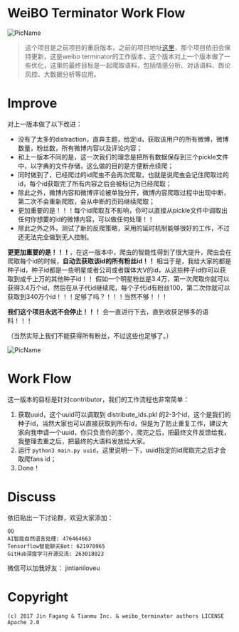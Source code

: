 # WeiBO Terminator Work Flow

![PicName](http://ofwzcunzi.bkt.clouddn.com/ScviThBq3lSa8qDk.png)

> 这个项目是之前项目的重启版本，之前的项目地址[这里](https://github.com/jinfagang/weibo_terminater.git)，那个项目依旧会保持更新，这是weibo terminator的工作版本，这个版本对上一个版本做了一些优化，这里的最终目标是一起爬取语料，包括情感分析、对话语料、舆论风控、大数据分析等应用。

# Improve

对上一版本做了以下改进：

* 没有了太多的distraction，直奔主题，给定id，获取该用户的所有微博，微博数量，粉丝数，所有微博内容以及评论内容；
* 和上一版本不同的是，这一次我们的理念是把所有数据保存到三个pickle文件中，以字典的文件存储，这么做的目的是方便断点续爬；
* 同时做到了，已经爬过的id爬虫不会再次爬取，也就是说爬虫会记住爬取过的id，每个id获取完了所有内容之后会被标记为已经爬取；
* 除此之外，微博内容和微博评论被单独分开，微博内容爬取过程中出现中断，第二次不会重新爬取，会从中断的页码继续爬取；
* 更加重要的是！！！每个id爬取互不影响，你可以直接从pickle文件中调取出任何你想要的id的微博内容，可以做任何处理！！
* 除此之外之外，测试了新的反爬策略，采用的延时机制能够很好的工作，不过还无法完全做到无人控制。

**更更加重要的是！！！**，在这一版本中，爬虫的智能性得到了很大提升，爬虫会在爬取每个id的时候，**自动去获取该id的所有粉丝id！！**
相当于是，我给大家的都是种子id，种子id都是一些明星或者公司或者媒体大V的id，从这些种子id你可以获取到成千上万的其他种子id！！
假如一个明星粉丝是3.4万，第一次爬取你就可以获得3.4万个id，然后在从子代id继续爬，每个子代id有粉丝100，第二次你就可以获取到340万个id！！！足够了吗？！！！当然不够！！！

**我们这个项目永远不会停止！！！** 会一直进行下去，直到收获足够多的语料！！！

（当然实际上我们不能获得所有粉丝，不过这些也足够了。）

![PicName](http://ofwzcunzi.bkt.clouddn.com/XnCuE3n0uWRUIQpR.png)

# Work Flow

这一版本的目标是针对contributor，我们的工作流程也非常简单：

1. 获取uuid，这个uuid可以调取到 distribute_ids.pkl 的2-3个id，这个是我们的种子id，当然大家也可以直接获取到所有id，但是为了防止重复工作，建议大家向我申请一个uuid，你只负责你的那个，爬完之后，把最终文件反馈给我，我整理去重之后，把最终的大语料发放给大家。
2. 运行 `python3 main.py uuid`，这里说明一下，uuid指定的id爬取完之后才会取爬fans id；
3. Done！

# Discuss

依旧贴出一下讨论群，欢迎大家添加：
```
QQ
AI智能自然语言处理: 476464663
Tensorflow智能聊天Bot: 621970965
GitHub深度学习开源交流: 263018023
```
微信可以加我好友： jintianiloveu

# Copyright

```
(c) 2017 Jin Fagang & Tianmu Inc. & weibo_terminator authors LICENSE Apache 2.0
```
